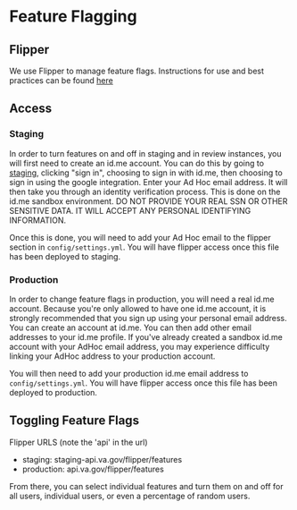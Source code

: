 # Feature Flagging

## Flipper

We use Flipper to manage feature flags. Instructions for use and best practices can be found [here](https://depo-platform-documentation.scrollhelp.site/developer-docs/Feature-toggles.1859780873.html)

## Access

### Staging

In order to turn features on and off in staging and in review instances, you will first need to create an id.me account. You can do this by going to [staging](https://staging.va.gov), clicking "sign in", choosing to sign in with id.me, then choosing to sign in using the google integration. Enter your Ad Hoc email address. It will then take you through an identity verification process. This is done on the id.me sandbox environment. DO NOT PROVIDE YOUR REAL SSN OR OTHER SENSITIVE DATA. IT WILL ACCEPT ANY PERSONAL IDENTIFYING INFORMATION.

Once this is done, you will need to add your Ad Hoc email to the flipper section in `config/settings.yml`. You will have flipper access once this file has been deployed to staging.

### Production

In order to change feature flags in production, you will need a real id.me account. Because you're only allowed to have one id.me account, it is strongly recommended that you sign up using your personal email address. You can create an account at id.me. You can then add other email addresses to your id.me profile. If you've already created a sandbox id.me account with your AdHoc email address, you may experience difficulty linking your AdHoc address to your production account.

You will then need to add your production id.me email address to `config/settings.yml`. You will have flipper access once this file has been deployed to production.

## Toggling Feature Flags

Flipper URLS (note the 'api' in the url)

* staging: staging-api.va.gov/flipper/features
* production: api.va.gov/flipper/features

From there, you can select individual features and turn them on and off for all users, individual users, or even a percentage of random users.
